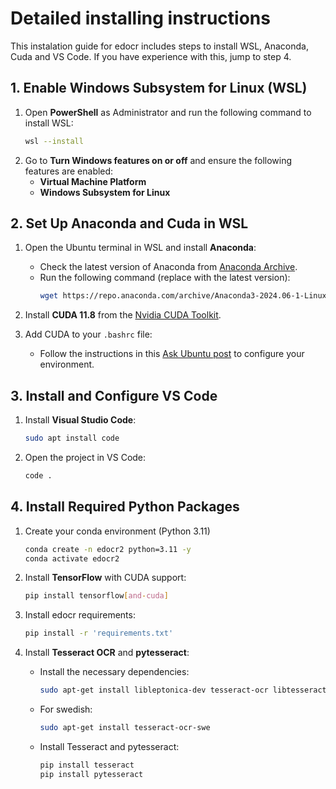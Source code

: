# Detailed installing instructions
This instalation guide for edocr includes steps to install WSL, Anaconda, Cuda and VS Code. If you have experience with this, jump to step 4.

## 1. Enable Windows Subsystem for Linux (WSL)

1. Open **PowerShell** as Administrator and run the following command to install WSL:
    ```bash
    wsl --install
    ```
2. Go to **Turn Windows features on or off** and ensure the following features are enabled:
   - **Virtual Machine Platform**
   - **Windows Subsystem for Linux**

## 2. Set Up Anaconda and Cuda in WSL

1. Open the Ubuntu terminal in WSL and install **Anaconda**:
   - Check the latest version of Anaconda from [Anaconda Archive](https://repo.anaconda.com/archive/).
   - Run the following command (replace with the latest version):
     ```bash
     wget https://repo.anaconda.com/archive/Anaconda3-2024.06-1-Linux-x86_64.sh
     ```
   
2. Install **CUDA 11.8** from the [Nvidia CUDA Toolkit](https://developer.nvidia.com/cuda-toolkit).

3. Add CUDA to your `.bashrc` file:
   - Follow the instructions in this [Ask Ubuntu post](https://askubuntu.com/questions/885610/nvcc-version-command-says-nvcc-is-not-installed) to configure your environment.



## 3. Install and Configure VS Code

1. Install **Visual Studio Code**:
   ```bash
   sudo apt install code
   ```
2. Open the project in VS Code:
   ```bash
   code .
   ```

## 4. Install Required Python Packages
1. Create your conda environment (Python 3.11)
   ```bash
   conda create -n edocr2 python=3.11 -y
   conda activate edocr2
   ```

2. Install **TensorFlow** with CUDA support:
   ```bash
   pip install tensorflow[and-cuda]
   ```
3. Install edocr requirements:
   ```bash
   pip install -r 'requirements.txt'
   ```

4. Install **Tesseract OCR** and **pytesseract**:
   - Install the necessary dependencies:
     ```bash
     sudo apt-get install libleptonica-dev tesseract-ocr libtesseract-dev python3-pil tesseract-ocr-eng tesseract-ocr-script-latn tesseract-ocr-nor
     ```
   - For swedish:
     ```bash
     sudo apt-get install tesseract-ocr-swe
     ```
   - Install Tesseract and pytesseract:
     ```bash
     pip install tesseract
     pip install pytesseract
     ```